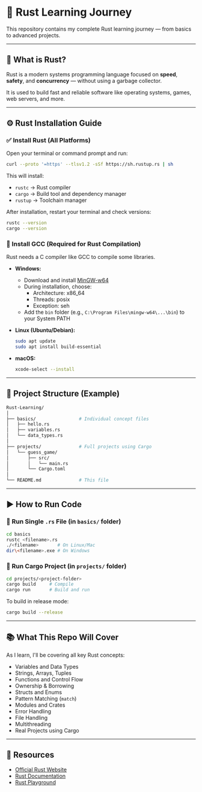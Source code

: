 # 🦀 Rust Learning Journey

This repository contains my complete Rust learning journey — from basics to advanced projects.

---

## 📘 What is Rust?

Rust is a modern systems programming language focused on **speed**, **safety**, and **concurrency** — without using a garbage collector.

It is used to build fast and reliable software like operating systems, games, web servers, and more.

---

## ⚙️ Rust Installation Guide

### ✅ Install Rust (All Platforms)

Open your terminal or command prompt and run:

```bash
curl --proto '=https' --tlsv1.2 -sSf https://sh.rustup.rs | sh
```

This will install:
- `rustc` → Rust compiler
- `cargo` → Build tool and dependency manager
- `rustup` → Toolchain manager

After installation, restart your terminal and check versions:

```bash
rustc --version
cargo --version
```

### 🧱 Install GCC (Required for Rust Compilation)
Rust needs a C compiler like GCC to compile some libraries.

- **Windows:**
  - Download and install [MinGW-w64](http://mingw-w64.org/)
  - During installation, choose:
    - Architecture: x86_64
    - Threads: posix
    - Exception: seh
  - Add the `bin` folder (e.g., `C:\Program Files\mingw-w64\...\bin`) to your System PATH

- **Linux (Ubuntu/Debian):**
  ```bash
  sudo apt update
  sudo apt install build-essential
  ```

- **macOS:**
  ```bash
  xcode-select --install
  ```

---

## 📂 Project Structure (Example)

```bash
Rust-Learning/
│
├── basics/                # Individual concept files
│   ├── hello.rs
│   ├── variables.rs
│   └── data_types.rs
│
├── projects/              # Full projects using Cargo
│   └── guess_game/
│       ├── src/
│       │   └── main.rs
│       └── Cargo.toml
│
└── README.md              # This file
```

---

## ▶️ How to Run Code

### 🔸 Run Single `.rs` File (in `basics/` folder)

```bash
cd basics
rustc <filename>.rs
./<filename>       # On Linux/Mac
dir\<filename>.exe # On Windows
```

### 🔸 Run Cargo Project (in `projects/` folder)

```bash
cd projects/<project-folder>
cargo build     # Compile
cargo run       # Build and run
```

To build in release mode:
```bash
cargo build --release
```

---

## 📚 What This Repo Will Cover

As I learn, I'll be covering all key Rust concepts:

- Variables and Data Types
- Strings, Arrays, Tuples
- Functions and Control Flow
- Ownership & Borrowing
- Structs and Enums
- Pattern Matching (`match`)
- Modules and Crates
- Error Handling
- File Handling
- Multithreading
- Real Projects using Cargo

---

## 🙌 Resources

- [Official Rust Website](https://www.rust-lang.org/)
- [Rust Documentation](https://doc.rust-lang.org/)
- [Rust Playground](https://play.rust-lang.org/)
